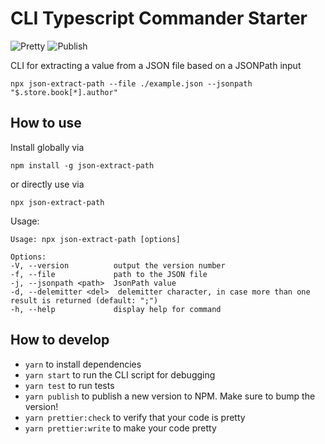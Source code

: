# CLI Typescript Commander Starter

![Pretty](https://github.com/lukasbach/json-extract-path/workflows/Pretty/badge.svg)
![Publish](https://github.com/lukasbach/json-extract-path/workflows/Publish/badge.svg)

CLI for extracting a value from a JSON file based on a JSONPath input

    npx json-extract-path --file ./example.json --jsonpath "$.store.book[*].author"

## How to use

Install globally via

    npm install -g json-extract-path

or directly use via

    npx json-extract-path

Usage:

    Usage: npx json-extract-path [options]

    Options:
    -V, --version          output the version number
    -f, --file             path to the JSON file
    -j, --jsonpath <path>  JsonPath value
    -d, --delemitter <del>  delemitter character, in case more than one result is returned (default: ";")
    -h, --help             display help for command

## How to develop

- `yarn` to install dependencies
- `yarn start` to run the CLI script for debugging
- `yarn test` to run tests
- `yarn publish` to publish a new version to NPM. Make sure to bump the version!
- `yarn prettier:check` to verify that your code is pretty
- `yarn prettier:write` to make your code pretty

